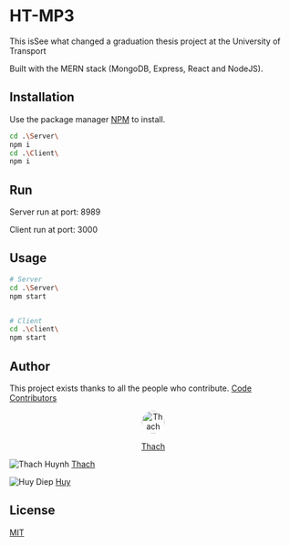 # HT-MP3


This isSee what changed a graduation thesis project at the University of Transport

Built with the MERN stack (MongoDB, Express, React and NodeJS).


## Installation
Use the package manager [NPM](https://www.npmjs.com/) to install.

```bash
cd .\Server\
npm i
cd .\Client\
npm i
```

## Run

Server run at port: 8989

Client run at port: 3000


## Usage


```bash
# Server
cd .\Server\
npm start


# Client
cd .\client\
npm start
```


## Author

This project exists thanks to all the people who contribute.
<a href="https://github.com/VuongHuy2k1/HT-MP3/graphs/contributors">Code Contributors</a>

<p align="center">
  <a href="[https://github.com/VuongHuy2k1/HT-MP3/graphs/contributors](https://www.facebook.com/Thach.Huynh.ZoneNop)">
  <img src="https://avatars.githubusercontent.com/u/75834703?s=40&v=4" width="40" style="border-radius: 50%" title="Thach">  <p align="center">  Thach</p>

  </a>
</p>

![Thach Huynh](https://avatars.githubusercontent.com/u/75834703?s=40&v=4 "Thach") [Thach](https://www.facebook.com/Thach.Huynh.ZoneNop)

![Huy Diep](https://avatars.githubusercontent.com/u/96243959?s=48&v=4 "Huy") [Huy](https://www.facebook.com/huy.diep.3388630)


## License

[MIT](https://choosealicense.com/licenses/mit/)


